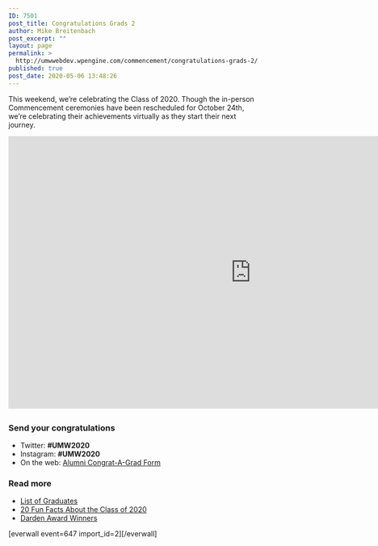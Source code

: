 ```yaml
---
ID: 7501
post_title: Congratulations Grads 2
author: Mike Breitenbach
post_excerpt: ""
layout: page
permalink: >
  http://umwwebdev.wpengine.com/commencement/congratulations-grads-2/
published: true
post_date: 2020-05-06 13:48:26
---
```

<!-- wp:paragraph -->
<p>This weekend, we’re celebrating the Class of 2020. Though the in-person Commencement ceremonies have been rescheduled for October 24th, we’re celebrating their achievements virtually as they start their next journey.</p>
<!-- /wp:paragraph -->

<!-- wp:html -->
<iframe width="960" height="540" style="display:block; margin:0 auto 2em auto;" src="https://www.youtube.com/embed/EW1__ujeekw" frameborder="0" allow="accelerometer; autoplay; encrypted-media; gyroscope; picture-in-picture" allowfullscreen></iframe>
<!-- /wp:html -->

<!-- wp:html -->
<div class="one-half first">
<h3>Send your congratulations</h3>
<ul>
<li>Twitter: <strong>#UMW2020</strong></li>
<li>Instagram: <strong>#UMW2020</strong></li>
<li>On the web: <a href="https://www.alumni.umw.edu/s/1588/rd17/interior.aspx?sid=1588&amp;gid=1&amp;pgid=2621&amp;cid=6065">Alumni Congrat-A-Grad Form</a></li>
</ul>
</div>
<div class="one-half">
<h3>Read more</h3>
<ul><li><a href="http://umwwebdev.wpengine.com/commencement/sample-everwall-page/?preview=true#">List of Graduates</a></li><li><a href="http://umwwebdev.wpengine.com/commencement/sample-everwall-page/?preview=true#">20 Fun Facts About the Class of 2020</a></li><li><a href="http://umwwebdev.wpengine.com/commencement/sample-everwall-page/?preview=true#">Darden Award Winners</a></li></ul>
</div>
<!-- /wp:html -->

<!-- wp:shortcode -->
[everwall event=647 import_id=2][/everwall]
<!-- /wp:shortcode -->